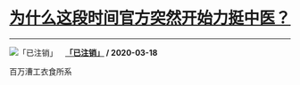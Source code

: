 # [为什么这段时间官方突然开始力挺中医？](https://www.zhihu.com/answer/1086789779)

-----------------------------------------------------------------

![「已注销」](https://pic1.zhimg.com/da8e974dc.jpg?source=1940ef5c "「已注销」")&emsp;**[「已注销」](https://www.zhihu.com/people/chi-yan-zhi-guan) / 2020-03-18**

百万漕工衣食所系


